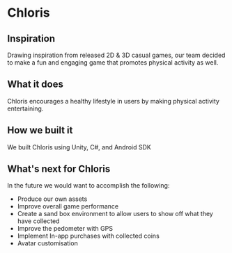 Chloris
=========================
Inspiration
-----------
Drawing inspiration from released 2D & 3D casual games, our team decided to make a fun and engaging game that promotes physical activity as well.

What it does
-----------
Chloris encourages a healthy lifestyle in users by making physical activity entertaining.

How we built it
-----------
We built Chloris using Unity, C#, and Android SDK

What's next for Chloris
-----------
In the future we would want to accomplish the following:

* Produce our own assets
* Improve overall game performance
* Create a sand box environment to allow users to show off what they have collected
* Improve the pedometer with GPS
* Implement In-app purchases with collected coins
* Avatar customisation
